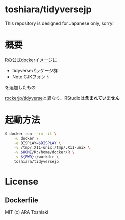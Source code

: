 # toshiara/tidyversejp

This repository is designed for Japanese only, sorry!

# 概要

Rの[公式dockerイメージ](https://hub.docker.com/_/r-base)に

- tidyverseパッケージ群
- Noto CJKフォント

を追加したもの

[rockerjp/tidyverse](https://hub.docker.com/r/rockerjp/tidyverse)と異なり、RStudioは**含まれていません**


# 起動方法

```bash
$ docker run --rm -it \
    -u docker \
    -e DISPLAY=$DISPLAY \
    -v /tmp/.X11-unix:/tmp/.X11-unix \
    -v $HOME/R:/home/docker/R \
    -v ${PWD}:/workdir \
    toshiara/tidyversejp
```

# License

## Dockerfile
MIT (c) ARA Toshiaki

